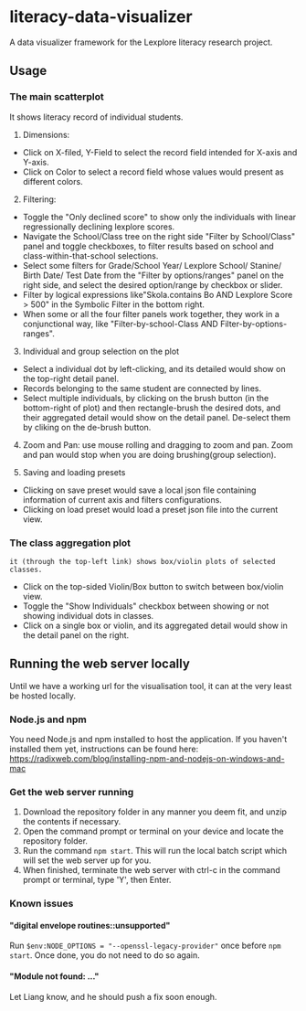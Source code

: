 # literacy-data-visualizer
A data visualizer framework for the Lexplore literacy research project.

## Usage

### The main scatterplot 
  It shows literacy record of individual students. 
1. Dimensions:
- Click on X-filed, Y-Field to select the record field intended for X-axis and Y-axis.
- Click on Color to select a record field whose values would present as different colors.
2. Filtering:
- Toggle the "Only declined score" to show only the individuals with linear regressionally declining lexplore scores.
- Navigate the School/Class tree  on the right side "Filter by School/Class" panel and toggle checkboxes, to filter results based on school and class-within-that-school selections.
- Select some filters for Grade/School Year/ Lexplore School/ Stanine/ Birth Date/ Test Date from the "Filter by options/ranges" panel on the right side, and select the desired option/range by checkbox or slider.
- Filter by logical expressions like"Skola.contains Bo AND Lexplore Score > 500" in the Symbolic Filter in the bottom right.
- When some or all the four filter panels work together, they work in a conjunctional way, like "Filter-by-school-Class AND Filter-by-options-ranges".
3. Individual and group selection on the plot
- Select a individual dot by left-clicking, and its detailed would show on the top-right detail panel.
- Records belonging to the same student are connected by lines.
- Select multiple individuals, by clicking on the brush button (in the bottom-right of plot) and then rectangle-brush the desired dots, and their aggregated detail would show on the detail panel. De-select them by cliking on the de-brush button.
4. Zoom and Pan: use mouse rolling and dragging to zoom and pan. Zoom and pan would stop when you are doing brushing(group selection).
  
5. Saving and loading presets
- Clicking on save preset would save a local json file containing information of  current axis and filters configurations.
- Clicking on load preset would load a preset json file into the current view.
  
### The class aggregation plot 
    it (through the top-left link) shows box/violin plots of selected classes.
- Click on the top-sided Violin/Box button to switch between box/violin view.
- Toggle the "Show Individuals" checkbox between showing or not showing individual dots in classes.
- Click on a single box or violin, and its aggregated detail would show in the detail panel on the right.

## Running the web server locally
Until we have a working url for the visualisation tool, it can at the very least be hosted locally.

### Node.js and npm
You need Node.js and npm installed to host the application. If you haven't installed them yet, instructions can be found here: https://radixweb.com/blog/installing-npm-and-nodejs-on-windows-and-mac

### Get the web server running
1. Download the repository folder in any manner you deem fit, and unzip the contents if necessary.
2. Open the command prompt or terminal on your device and locate the repository folder.
3. Run the command ```npm start```. This will run the local batch script which will set the web server up for you.
4. When finished, terminate the web server with ctrl-c in the command prompt or terminal, type 'Y', then Enter.

### Known issues
#### "digital envelope routines::unsupported"
Run ```$env:NODE_OPTIONS = "--openssl-legacy-provider"``` once before ```npm start```. Once done, you do not need to do so again.

#### "Module not found: ..."
Let Liang know, and he should push a fix soon enough.

